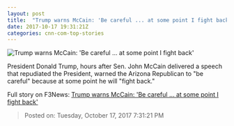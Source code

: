 ```yaml
---
layout: post
title:  "Trump warns McCain: 'Be careful ... at some point I fight back'"
date: 2017-10-17 19:31:21Z
categories: cnn-com-top-stories
---
```


![Trump warns McCain: 'Be careful ... at some point I fight back'](http://cdn.cnn.com/cnnnext/dam/assets/170729114655-mccain-trump-split-0729-super-tease.jpg)

President Donald Trump, hours after Sen. John McCain delivered a speech that repudiated the President, warned the Arizona Republican to "be careful" because at some point he will "fight back."


Full story on F3News: [Trump warns McCain: 'Be careful ... at some point I fight back'](http://www.f3nws.com/n/QRMs4B)

> Posted on: Tuesday, October 17, 2017 7:31:21 PM
